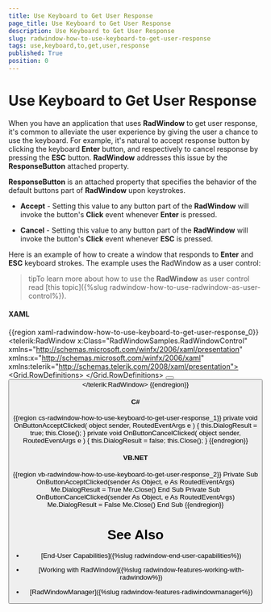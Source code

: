 ```yaml
---
title: Use Keyboard to Get User Response
page_title: Use Keyboard to Get User Response
description: Use Keyboard to Get User Response
slug: radwindow-how-to-use-keyboard-to-get-user-response
tags: use,keyboard,to,get,user,response
published: True
position: 0
---
```


# Use Keyboard to Get User Response

When you have an application that uses __RadWindow__ to get user response, it's common to alleviate the user experience by giving the user a chance to use the keyboard. For example, it's natural to accept response button by clicking the keyboard __Enter__ button, and respectively to cancel response by pressing the __ESC__ button. __RadWindow__ addresses this issue by the __ResponseButton__ attached property.

__ResponseButton__ is an attached property that specifies the behavior of the default buttons part of __RadWindow__ upon keystrokes.

* __Accept__ - Setting this value to any button part of the __RadWindow__ will invoke the button's __Click__ event whenever __Enter__ is pressed.

* __Cancel__ - Setting this value to any button part of the __RadWindow__ will invoke the button's __Click__ event whenever __ESC__ is pressed.

Here is an example of how to create a window that responds to __Enter__ and __ESC__ keyboard strokes. The example uses the RadWindow as a user control:

>tipTo learn more about how to use the __RadWindow__ as user control read [this topic]({%slug radwindow-how-to-use-radwindow-as-user-control%}).

#### __XAML__

{{region xaml-radwindow-how-to-use-keyboard-to-get-user-response_0}}
	<telerik:RadWindow x:Class="RadWindowSamples.RadWindowControl"
	                   xmlns="http://schemas.microsoft.com/winfx/2006/xaml/presentation"
	                   xmlns:x="http://schemas.microsoft.com/winfx/2006/xaml"
	                   xmlns:telerik="http://schemas.telerik.com/2008/xaml/presentation">
	    <Grid>
	        <Grid.RowDefinitions>
	            <RowDefinition Height="100" />
	            <RowDefinition Height="*" />
	        </Grid.RowDefinitions>
	        <Rectangle Grid.Row="0"
	                   Fill="LemonChiffon"
	                   Width="100"
	                   Height="100" />
	        <StackPanel Grid.Row="1"
	                    Orientation="Horizontal">
	            <Button Click="OnButtonAcceptClicked"
	                    Content="Accept"
	                    telerik:RadWindow.ResponseButton="Accept" />
	            <Button Click="OnButtonCancelClicked"
	                    Content="Cancel"
	                    telerik:RadWindow.ResponseButton="Cancel" />
	        </StackPanel>
	    </Grid>
	</telerik:RadWindow>
{{endregion}}

#### __C#__

{{region cs-radwindow-how-to-use-keyboard-to-get-user-response_1}}
	private void OnButtonAcceptClicked( object sender, RoutedEventArgs e )
	{
	    this.DialogResult = true;
	    this.Close();
	}
	private void OnButtonCancelClicked( object sender, RoutedEventArgs e )
	{
	    this.DialogResult = false;
	    this.Close();
	}
{{endregion}}

#### __VB.NET__

{{region vb-radwindow-how-to-use-keyboard-to-get-user-response_2}}
	Private Sub OnButtonAcceptClicked(sender As Object, e As RoutedEventArgs)
	 Me.DialogResult = True
	 Me.Close()
	End Sub
	Private Sub OnButtonCancelClicked(sender As Object, e As RoutedEventArgs)
	 Me.DialogResult = False
	 Me.Close()
	End Sub
{{endregion}}

# See Also

 * [End-User Capabilities]({%slug radwindow-end-user-capabilities%})

 * [Working with RadWindow]({%slug radwindow-features-working-with-radwindow%})

 * [RadWindowManager]({%slug radwindow-features-radiwindowmanager%})
